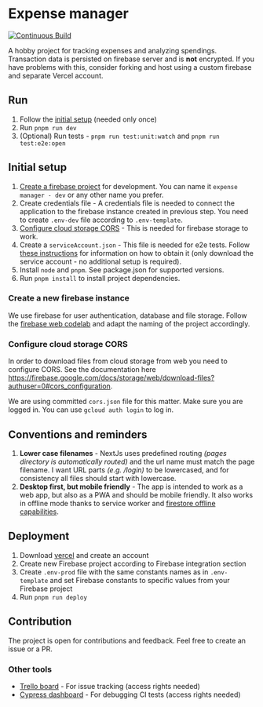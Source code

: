 # Expense manager

[![Continuous Build](https://github.com/Siegrift/expense-manager/actions/workflows/main.yml/badge.svg)](https://github.com/Siegrift/expense-manager/actions/workflows/main.yml)

A hobby project for tracking expenses and analyzing spendings. Transaction data is persisted on firebase server and is
**not** encrypted. If you have problems with this, consider forking and host using a custom firebase and separate Vercel
account.

## Run

1. Follow the [initial setup](#initial-setup) (needed only once)
2. Run `pnpm run dev`
3. (Optional) Run tests - `pnpm run test:unit:watch` and `pnpm run test:e2e:open`

## Initial setup

1. [Create a firebase project](#create-a-new-firebase-instance) for development. You can name it `expense manager - dev`
   or any other name you prefer.
2. Create credentials file - A credentials file is needed to connect the application to the firebase instance created in
   previous step. You need to create `.env-dev` file according to `.env-template`.
3. [Configure cloud storage CORS](#configure-cloud-storage-cors) - This is needed for firebase storage to work.
4. Create a `serviceAccount.json` - This file is needed for e2e tests. Follow
   [these instructions](https://sites.google.com/site/scriptsexamples/new-connectors-to-google-services/firebase/tutorials/authenticate-with-a-service-account?pli=1)
   for information on how to obtain it (only download the service account - no additional setup is required).
5. Install `node` and `pnpm`. See package.json for supported versions.
6. Run `pnpm install` to install project dependencies.

### Create a new firebase instance

We use firebase for user authentication, database and file storage. Follow the
[firebase web codelab](https://codelabs.developers.google.com/codelabs/firebase-web/#2) and adapt the naming of the
project accordingly.

### Configure cloud storage CORS

In order to download files from cloud storage from web you need to configure CORS. See the documentation here
https://firebase.google.com/docs/storage/web/download-files?authuser=0#cors_configuration.

We are using committed `cors.json` file for this matter. Make sure you are logged in. You can use `gcloud auth login` to
log in.

## Conventions and reminders

1. **Lower case filenames** - NextJs uses predefined routing _(pages directory is automatically routed)_ and the url
   name must match the page filename. I want URL parts _(e.g. /login)_ to be lowercased, and for consistency all files
   should start with lowercase.
2. **Desktop first, but mobile friendly** - The app is intended to work as a web app, but also as a PWA and should be
   mobile friendly. It also works in offline mode thanks to service worker and
   [firestore offline capabilities](https://firebase.google.com/docs/firestore/manage-data/enable-offline).

## Deployment

1. Download [vercel](https://vercel.com/cli) and create an account
2. Create new Firebase project according to Firebase integration section
3. Create `.env-prod` file with the same constants names as in `.env-template` and set Firebase constants to specific
   values from your Firebase project
4. Run `pnpm run deploy`

## Contribution

The project is open for contributions and feedback. Feel free to create an issue or a PR.

### Other tools

- [Trello board](https://trello.com/b/0WCaG9Go/expense-manager) - For issue tracking (access rights needed)
- [Cypress dashboard](https://dashboard.cypress.io/projects/4qffcg) - For debugging CI tests (access rights needed)
